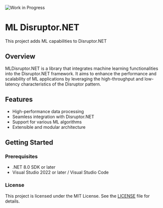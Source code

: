![Work in Progress](https://img.shields.io/badge/status-work_in_progress-orange)

# ML Disruptor.NET
This project adds ML capabilities to Disruptor.NET

## Overview
MLDisruptor.NET is a library that integrates machine learning functionalities into the Disruptor.NET framework. It aims to enhance the performance and scalability of ML applications by leveraging the high-throughput and low-latency characteristics of the Disruptor pattern.

## Features
- High-performance data processing
- Seamless integration with Disruptor.NET
- Support for various ML algorithms
- Extensible and modular architecture

## Getting Started

### Prerequisites
- .NET 8.0 SDK or later
- Visual Studio 2022 or later / Visual Studio Code

### License
This project is licensed under the MIT License. See the [LICENSE](LICENSE) file for details.